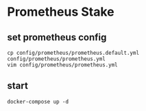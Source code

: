 # Prometheus Stake

## set prometheus config

```
cp config/prometheus/prometheus.default.yml config/prometheus/prometheus.yml
vim config/prometheus/prometheus.yml
```

## start

```
docker-compose up -d
```


